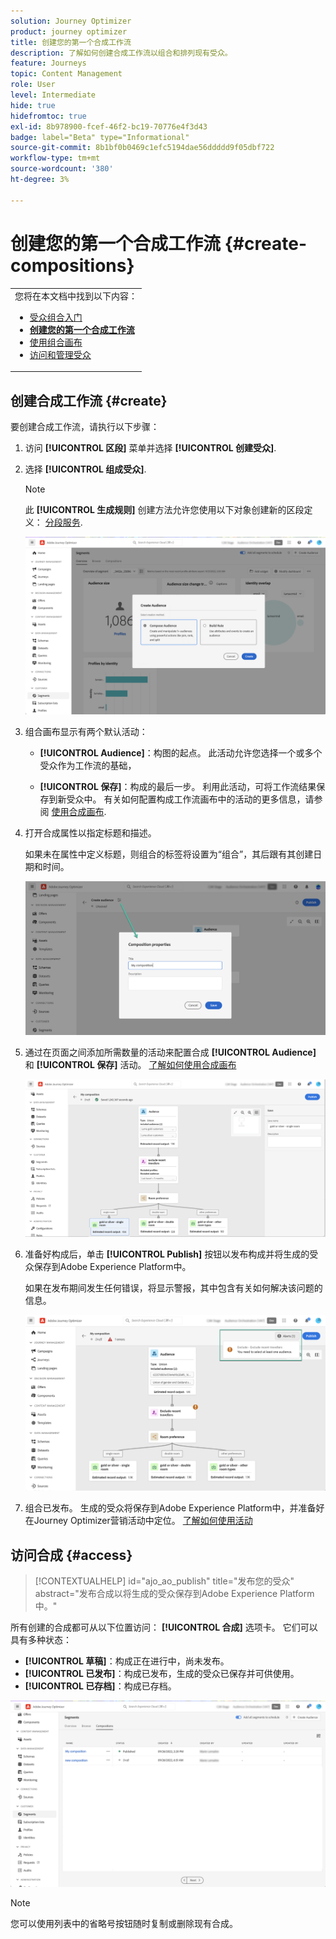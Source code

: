 ```yaml
---
solution: Journey Optimizer
product: journey optimizer
title: 创建您的第一个合成工作流
description: 了解如何创建合成工作流以组合和排列现有受众。
feature: Journeys
topic: Content Management
role: User
level: Intermediate
hide: true
hidefromtoc: true
exl-id: 8b978900-fcef-46f2-bc19-70776e4f3d43
badge: label="Beta" type="Informational"
source-git-commit: 8b1bf0b0469c1efc5194dae56ddddd9f05dbf722
workflow-type: tm+mt
source-wordcount: '380'
ht-degree: 3%

---
```


# 创建您的第一个合成工作流 {#create-compositions}

<table style="table-layout:fixed"><tr style="border: 0;"><tr><td>您将在本文档中找到以下内容：<br/><ul>
<li><a href="get-started-audience-orchestration.md">受众组合入门</a></li>
<li><b><a href="create-compositions.md">创建您的第一个合成工作流</a></b></li>
<li><a href="composition-canvas.md">使用组合画布</a></li>
<li><a href="access-audiences.md">访问和管理受众</a></li></ul></td></tr></table>

## 创建合成工作流 {#create}

要创建合成工作流，请执行以下步骤：

1. 访问 **[!UICONTROL 区段]** 菜单并选择 **[!UICONTROL 创建受众]**.

1. 选择 **[!UICONTROL 组成受众]**.

   >[!NOTE]
   >
   >此 **[!UICONTROL 生成规则]** 创建方法允许您使用以下对象创建新的区段定义： [分段服务](https://experienceleague.adobe.com/docs/experience-platform/segmentation/ui/overview.html).

   ![](assets/audiences-create.png)

1. 组合画布显示有两个默认活动：

   * **[!UICONTROL Audience]**：构图的起点。 此活动允许您选择一个或多个受众作为工作流的基础，

   * **[!UICONTROL 保存]**：构成的最后一步。 利用此活动，可将工作流结果保存到新受众中。
   有关如何配置构成工作流画布中的活动的更多信息，请参阅 [使用合成画布](composition-canvas.md).

1. 打开合成属性以指定标题和描述。

   如果未在属性中定义标题，则组合的标签将设置为“组合”，其后跟有其创建日期和时间。

   ![](assets/audiences-properties.png)

1. 通过在页面之间添加所需数量的活动来配置合成 **[!UICONTROL Audience]** 和 **[!UICONTROL 保存]** 活动。 [了解如何使用合成画布](composition-canvas.md)

   ![](assets/audiences-publish.png)

1. 准备好构成后，单击 **[!UICONTROL Publish]** 按钮以发布构成并将生成的受众保存到Adobe Experience Platform中。

   如果在发布期间发生任何错误，将显示警报，其中包含有关如何解决该问题的信息。

   ![](assets/audiences-alerts.png)

1. 组合已发布。 生成的受众将保存到Adobe Experience Platform中，并准备好在Journey Optimizer营销活动中定位。 [了解如何使用活动](../campaigns/get-started-with-campaigns.md)

## 访问合成 {#access}

>[!CONTEXTUALHELP]
>id="ajo_ao_publish"
>title="发布您的受众"
>abstract="发布合成以将生成的受众保存到Adobe Experience Platform中。"

所有创建的合成都可从以下位置访问： **[!UICONTROL 合成]** 选项卡。 它们可以具有多种状态：

* **[!UICONTROL 草稿]**：构成正在进行中，尚未发布。
* **[!UICONTROL 已发布]**：构成已发布，生成的受众已保存并可供使用。
* **[!UICONTROL 已存档]**：构成已存档。

![](assets/audiences-compositions.png)

>[!NOTE]
>
>您可以使用列表中的省略号按钮随时复制或删除现有合成。
